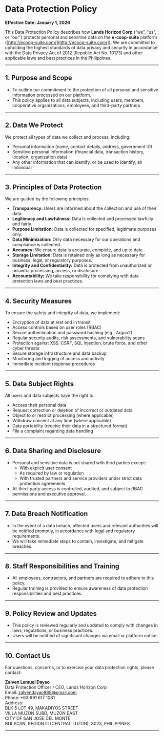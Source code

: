 # Data Protection Policy

**Effective Date: January 1, 2026**

This Data Protection Policy describes how **Lands Horizon Corp** (“we”, “us”, or “our”) protects personal and sensitive data on the **e-coop-suite** platform ([http://ecoop-suite.com/](http://ecoop-suite.com/)). We are committed to upholding the highest standards of data privacy and security in accordance with the Data Privacy Act of 2012 (Republic Act No. 10173) and other applicable laws and best practices in the Philippines.

---

## 1. Purpose and Scope

- To outline our commitment to the protection of all personal and sensitive information processed on our platform.
- This policy applies to all data subjects, including users, members, cooperative organizations, employees, and third-party partners.

---

## 2. Data We Protect

We protect all types of data we collect and process, including:

- Personal information (name, contact details, address, government ID)
- Sensitive personal information (financial data, transaction history, location, organization data)
- Any other information that can identify, or be used to identify, an individual

---

## 3. Principles of Data Protection

We are guided by the following principles:

- **Transparency:** Users are informed about the collection and use of their data.
- **Legitimacy and Lawfulness:** Data is collected and processed lawfully and fairly.
- **Purpose Limitation:** Data is collected for specified, legitimate purposes only.
- **Data Minimization:** Only data necessary for our operations and compliance is collected.
- **Accuracy:** We ensure data is accurate, complete, and up to date.
- **Storage Limitation:** Data is retained only as long as necessary for business, legal, or regulatory purposes.
- **Integrity and Confidentiality:** Data is protected from unauthorized or unlawful processing, access, or disclosure.
- **Accountability:** We take responsibility for complying with data protection laws and best practices.

---

## 4. Security Measures

To ensure the safety and integrity of data, we implement:

- Encryption of data at rest and in transit
- Access controls based on user roles (RBAC)
- Secure authentication and password hashing (e.g., Argon2)
- Regular security audits, risk assessments, and vulnerability scans
- Protection against XSS, CSRF, SQL injection, brute force, and other cyber threats
- Secure storage infrastructure and data backup
- Monitoring and logging of access and activity
- Immediate incident response procedures

---

## 5. Data Subject Rights

All users and data subjects have the right to:

- Access their personal data
- Request correction or deletion of incorrect or outdated data
- Object to or restrict processing (where applicable)
- Withdraw consent at any time (where applicable)
- Data portability (receive their data in a structured format)
- File a complaint regarding data handling

---

## 6. Data Sharing and Disclosure

- Personal and sensitive data is not shared with third parties except:
  - With explicit user consent
  - As required by law or regulation
  - With trusted partners and service providers under strict data protection agreements
- All third-party access is controlled, audited, and subject to RBAC permissions and executive approval.

---

## 7. Data Breach Notification

- In the event of a data breach, affected users and relevant authorities will be notified promptly, in accordance with legal and regulatory requirements.
- We will take immediate steps to contain, investigate, and mitigate breaches.

---

## 8. Staff Responsibilities and Training

- All employees, contractors, and partners are required to adhere to this policy.
- Regular training is provided to ensure awareness of data protection responsibilities and best practices.

---

## 9. Policy Review and Updates

- This policy is reviewed regularly and updated to comply with changes in laws, regulations, or business practices.
- Users will be notified of significant changes via email or platform notice.

---

## 10. Contact Us

For questions, concerns, or to exercise your data protection rights, please contact:

**Zalven Lemuel Dayao**  
Data Protection Officer / CEO, Lands Horizon Corp  
Email: zalvendayao888@gmail.com  
Phone: +63 991 617 1081  
Address:  
BLK 5 LOT 49, MAKADIYOS STREET  
VILLA MUZON SUBD, MUZON EAST  
CITY OF SAN JOSE DEL MONTE  
BULACAN, REGION III (CENTRAL LUZON), 3023, PHILIPPINES

---
